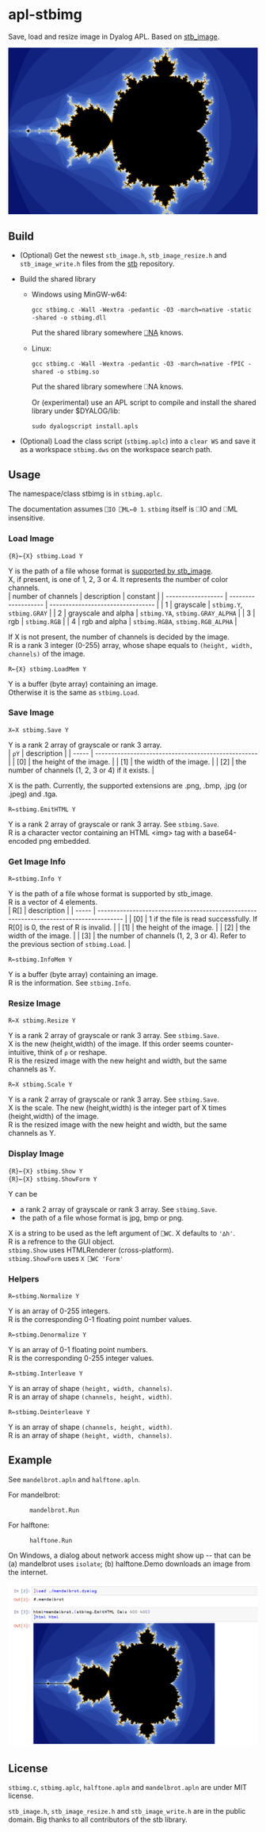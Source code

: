 # apl-stbimg
Save, load and resize image in Dyalog APL. Based on [stb_image](https://github.com/nothings/stb).

![example](image/mandelbrot.png)

## Build
- (Optional) Get the newest `stb_image.h`, `stb_image_resize.h` and `stb_image_write.h` files from the [stb](https://github.com/nothings/stb) repository.
- Build the shared library

  - Windows using MinGW-w64:
    ```
    gcc stbimg.c -Wall -Wextra -pedantic -O3 -march=native -static -shared -o stbimg.dll
    ```
    Put the shared library somewhere [⎕NA](https://help.dyalog.com/18.2/Content/Language/System%20Functions/na.htm) knows.
  
  - Linux:
    ```
    gcc stbimg.c -Wall -Wextra -pedantic -O3 -march=native -fPIC -shared -o stbimg.so
    ```
    Put the shared library somewhere ⎕NA knows.
    
    Or (experimental) use an APL script to compile and install the shared library under $DYALOG/lib:
    ```
    sudo dyalogscript install.apls
    ```

- (Optional) Load the class script (`stbimg.aplc`) into a `clear WS` and save it as a workspace `stbimg.dws` on the workspace search path.

## Usage
The namespace/class stbimg is in `stbimg.aplc`.

The documentation assumes ```⎕IO ⎕ML←0 1```. `stbimg` itself is ⎕IO and ⎕ML insensitive. 


### Load Image

```apl
{R}←{X} stbimg.Load Y
```
Y is the path of a file whose format is [supported by stb_image](https://github.com/nothings/stb/blob/master/stb_image.h#L19).  
X, if present, is one of 1, 2, 3 or 4. It represents the number of color channels.  
| number of channels | description         | constant                          |
| ------------------ | ------------------- | --------------------------------- |
| 1                  | grayscale           | `stbimg.Y`, `stbimg.GRAY`         |
| 2                  | grayscale and alpha | `stbimg.YA`, `stbimg.GRAY_ALPHA`  |
| 3                  | rgb                 | `stbimg.RGB`                      |
| 4                  | rgb and alpha       | `stbimg.RGBA`, `stbimg.RGB_ALPHA` |

If X is not present, the number of channels is decided by the image.  
R is a rank 3 integer (0-255) array, whose shape equals to `(height, width, channels)` of the image.

```apl
R←{X} stbimg.LoadMem Y
```
Y is a buffer (byte array) containing an image.  
Otherwise it is the same as `stbimg.Load`. 

### Save Image

```apl
X←X stbimg.Save Y
```
Y is a rank 2 array of grayscale or rank 3 array.  
| `⍴Y`  | description                                         |
| ----- | --------------------------------------------------- |
| \[0\] | the height of the image.                            |
| \[1\] | the width of the image.                             |
| \[2\] | the number of channels (1, 2, 3 or 4) if it exists. |

X is the path. Currently, the supported extensions are .png, .bmp, .jpg (or .jpeg) and .tga.

```apl
R←stbimg.EmitHTML Y
```
Y is a rank 2 array of grayscale or rank 3 array. See `stbimg.Save`.  
R is a character vector containing an HTML \<img\> tag with a base64-encoded png embedded.

### Get Image Info

```apl
R←stbimg.Info Y
```
Y is the path of a file whose format is supported by stb_image.  
R is a vector of 4 elements.  
| R\[\] | description                                                                            |
| ----- | -------------------------------------------------------------------------------------- |
| \[0\] | 1 if the file is read successfully. If R\[0\] is 0, the rest of R is invalid.          |
| \[1\] | the height of the image.                                                               |
| \[2\] | the width of the image.                                                                |
| \[3\] | the number of channels (1, 2, 3 or 4). Refer to the previous section of `stbimg.Load`. |

```apl
R←stbimg.InfoMem Y
```
Y is a buffer (byte array) containing an image.  
R is the information. See `stbimg.Info`.

### Resize Image

```apl
R←X stbimg.Resize Y
```
Y is a rank 2 array of grayscale or rank 3 array. See `stbimg.Save`.  
X is the new (height,width) of the image. If this order seems counter-intuitive, think of `⍴` or reshape.  
R is the resized image with the new height and width, but the same channels as Y.

```apl
R←X stbimg.Scale Y
```
Y is a rank 2 array of grayscale or rank 3 array. See `stbimg.Save`.  
X is the scale. The new (height,width) is the integer part of X times (height,width) of the image.  
R is the resized image with the new height and width, but the same channels as Y.

### Display Image

```apl
{R}←{X} stbimg.Show Y
{R}←{X} stbimg.ShowForm Y
```
Y can be
- a rank 2 array of grayscale or rank 3 array. See `stbimg.Save`.
- the path of a file whose format is jpg, bmp or png. 

X is a string to be used as the left argument of `⎕WC`. X defaults to `'∆h'`.  
R is a refrence to the GUI object.  
`stbimg.Show` uses HTMLRenderer (cross-platform).  
`stbimg.ShowForm` uses `X ⎕WC 'Form'`

### Helpers

```apl
R←stbimg.Normalize Y
```
Y is an array of 0-255 integers.  
R is the corresponding  0-1 floating point number values.

```apl
R←stbimg.Denormalize Y
```
Y is an array of 0-1 floating point numbers.  
R is the corresponding 0-255 integer values.

```apl
R←stbimg.Interleave Y
```
Y is an array of shape `(height, width, channels)`.  
R is an array of shape `(channels, height, width)`.

```apl
R←stbimg.Deinterleave Y
```
Y is an array of shape `(channels, height, width)`.  
R is an array of shape `(height, width, channels)`.  

## Example
See `mandelbrot.apln` and `halftone.apln`.

For mandelbrot:
```apl
      mandelbrot.Run
```

For halftone:
```apl
      halftone.Run
```

On Windows, a dialog about network access might show up -- that can be (a) mandelbrot uses `isolate`; (b) halftone.Demo downloads an image from the internet.

![screenshot of a jupyter notebook](image/notebook.png)

## License
`stbimg.c`, `stbimg.aplc`, `halftone.apln` and `mandelbrot.apln` are under MIT license.

`stb_image.h`, `stb_image_resize.h` and `stb_image_write.h` are in the public domain. Big thanks to all contributors of the stb library.
